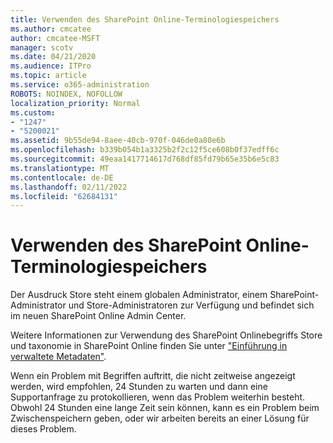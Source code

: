 ```yaml
---
title: Verwenden des SharePoint Online-Terminologiespeichers
ms.author: cmcatee
author: cmcatee-MSFT
manager: scotv
ms.date: 04/21/2020
ms.audience: ITPro
ms.topic: article
ms.service: o365-administration
ROBOTS: NOINDEX, NOFOLLOW
localization_priority: Normal
ms.custom:
- "1247"
- "5200021"
ms.assetid: 9b55de94-8aee-40cb-970f-046de0a80e6b
ms.openlocfilehash: b339b054b1a3325b2f2c12f5ce608b0f37edff6c
ms.sourcegitcommit: 49eaa1417714617d768df85fd79b65e35b6e5c83
ms.translationtype: MT
ms.contentlocale: de-DE
ms.lasthandoff: 02/11/2022
ms.locfileid: "62684131"
---
```

# <a name="how-to-use-the-sharepoint-online-term-store"></a>Verwenden des SharePoint Online-Terminologiespeichers

Der Ausdruck Store steht einem globalen Administrator, einem SharePoint-Administrator und Store-Administratoren zur Verfügung und befindet sich im neuen SharePoint Online Admin Center.
  
Weitere Informationen zur Verwendung des SharePoint Onlinebegriffs Store und taxonomie in SharePoint Online finden Sie unter ["Einführung in verwaltete Metadaten"](https://go.microsoft.com/fwlink/?linkid=2044674&amp;clcid=0x409).
  
Wenn ein Problem mit Begriffen auftritt, die nicht zeitweise angezeigt werden, wird empfohlen, 24 Stunden zu warten und dann eine Supportanfrage zu protokollieren, wenn das Problem weiterhin besteht. Obwohl 24 Stunden eine lange Zeit sein können, kann es ein Problem beim Zwischenspeichern geben, oder wir arbeiten bereits an einer Lösung für dieses Problem.
  